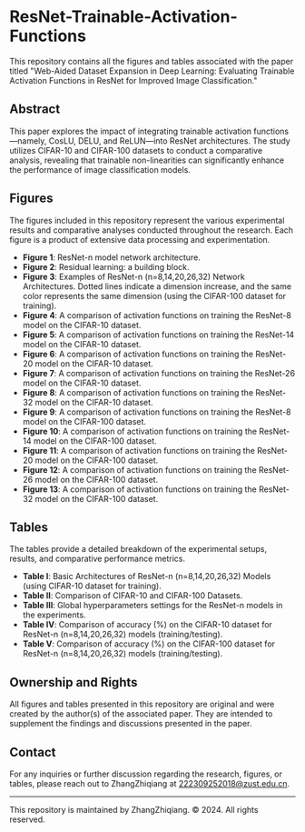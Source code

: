 # ResNet-Trainable-Activation-Functions

This repository contains all the figures and tables associated with the paper titled "Web-Aided Dataset Expansion in Deep Learning: Evaluating Trainable Activation Functions in ResNet for Improved Image Classification."

## Abstract

This paper explores the impact of integrating trainable activation functions—namely, CosLU, DELU, and ReLUN—into ResNet architectures. The study utilizes CIFAR-10 and CIFAR-100 datasets to conduct a comparative analysis, revealing that trainable non-linearities can significantly enhance the performance of image classification models.

## Figures

The figures included in this repository represent the various experimental results and comparative analyses conducted throughout the research. Each figure is a product of extensive data processing and experimentation.

- **Figure 1**: ResNet-n model network architecture.
- **Figure 2**: Residual learning: a building block.
- **Figure 3**: Examples of ResNet-n (n=8,14,20,26,32) Network Architectures. Dotted lines indicate a dimension increase, and the same color represents the same dimension (using the CIFAR-100 dataset for training).
- **Figure 4**: A comparison of activation functions on training the ResNet-8 model on the CIFAR-10 dataset.
- **Figure 5**: A comparison of activation functions on training the ResNet-14 model on the CIFAR-10 dataset.
- **Figure 6**: A comparison of activation functions on training the ResNet-20 model on the CIFAR-10 dataset.
- **Figure 7**: A comparison of activation functions on training the ResNet-26 model on the CIFAR-10 dataset.
- **Figure 8**: A comparison of activation functions on training the ResNet-32 model on the CIFAR-10 dataset.
- **Figure 9**: A comparison of activation functions on training the ResNet-8 model on the CIFAR-100 dataset. 
- **Figure 10**: A comparison of activation functions on training the ResNet-14 model on the CIFAR-100 dataset. 
- **Figure 11**: A comparison of activation functions on training the ResNet-20 model on the CIFAR-100 dataset. 
- **Figure 12**: A comparison of activation functions on training the ResNet-26 model on the CIFAR-100 dataset. 
- **Figure 13**: A comparison of activation functions on training the ResNet-32 model on the CIFAR-100 dataset. 


## Tables

The tables provide a detailed breakdown of the experimental setups, results, and comparative performance metrics.

- **Table I**: Basic Architectures of ResNet-n (n=8,14,20,26,32) Models (using CIFAR-10 dataset for training).
- **Table II**: Comparison of CIFAR-10 and CIFAR-100 Datasets.
- **Table III**: Global hyperparameters settings for the ResNet-n models in the experiments.
- **Table  IV**: Comparison of accuracy (%) on the CIFAR-10 dataset for ResNet-n (n=8,14,20,26,32) models (training/testing).
- **Table V**: Comparison of accuracy (%) on the CIFAR-100 dataset for ResNet-n (n=8,14,20,26,32) models (training/testing).

## Ownership and Rights

All figures and tables presented in this repository are original and were created by the author(s) of the associated paper. They are intended to supplement the findings and discussions presented in the paper.


## Contact

For any inquiries or further discussion regarding the research, figures, or tables, please reach out to ZhangZhiqiang at 222309252018@zust.edu.cn.

---

This repository is maintained by ZhangZhiqiang. © 2024. All rights reserved.
